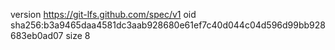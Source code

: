 version https://git-lfs.github.com/spec/v1
oid sha256:b3a9465daa4581dc3aab928680e61ef7c40d044c04d596d99bb928683eb0ad07
size 8
